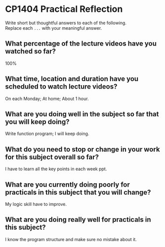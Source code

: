 # CP1404 Practical Reflection

Write short but thoughtful answers to each of the following.  
Replace each `...` with your meaningful answer.

## What percentage of the lecture videos have you watched so far?

100%

## What time, location and duration have you scheduled to watch lecture videos?

On each Monday; At home; About 1 hour.

## What are you doing well in the subject so far that you will keep doing?

Write function program; I will keep doing.

## What do you need to stop or change in your work for this subject overall so far?

I have to learn all the key points in each week ppt.

## What are you currently doing poorly for practicals in this subject that you will change?

My logic skill have to improve.

## What are you doing really well for practicals in this subject?

I know the program structure and make sure no mistake about it.